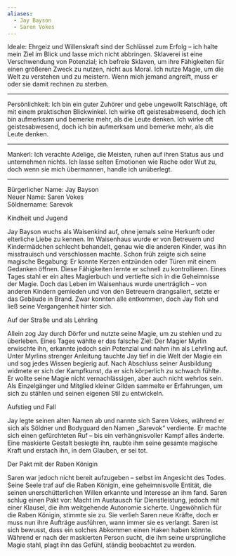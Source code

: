 ```yaml
---
aliases:
  - Jay Bayson
  - Saren Vokes
---
```

Ideale:
Ehrgeiz und Willenskraft sind der Schlüssel zum Erfolg – ich halte mein Ziel im Blick und lasse mich nicht abbringen.
Sklaverei ist eine Verschwendung von Potenzial; ich befreie Sklaven, um ihre Fähigkeiten für einen größeren Zweck zu nutzen, nicht aus Moral.
Ich nutze Magie, um die Welt zu verstehen und zu meistern.
Wenn mich jemand angreift, muss er oder sie damit rechnen zu sterben.
___
Persönlichkeit:
Ich bin ein guter Zuhörer und gebe ungewollt Ratschläge, oft mit einem praktischen Blickwinkel.
Ich wirke oft geistesabwesend, doch ich bin aufmerksam und bemerke mehr, als die Leute denken.
Ich wirke oft geistesabwesend, doch ich bin aufmerksam und bemerke mehr, als die Leute denken.
___
Mankerl:
Ich verachte Adelige, die Meisten, ruhen auf ihren Status aus und unternehmen nichts.
Ich lasse selten Emotionen wie Rache oder Wut zu, doch wenn sie mich übermannen, handle ich unüberlegt.
___
Bürgerlicher Name: Jay Bayson  
Neuer Name: Saren Vokes  
Söldnername: Sarevok

Kindheit und Jugend

Jay Bayson wuchs als Waisenkind auf, ohne jemals seine Herkunft oder elterliche Liebe zu kennen. Im Waisenhaus wurde er von Betreuern und Kindermädchen schlecht behandelt, genau wie die anderen Kinder, was ihn misstrauisch und verschlossen machte. Schon früh zeigte sich seine magische Begabung: Er konnte Kerzen entzünden oder Türen mit einem Gedanken öffnen. Diese Fähigkeiten lernte er schnell zu kontrollieren. Eines Tages stahl er ein altes Magierbuch und vertiefte sich in die Geheimnisse der Magie. Doch das Leben im Waisenhaus wurde unerträglich – von anderen Kindern gemieden und von den Betreuern drangsaliert, setzte er das Gebäude in Brand. Zwar konnten alle entkommen, doch Jay floh und ließ seine Vergangenheit hinter sich.

Auf der Straße und als Lehrling

Allein zog Jay durch Dörfer und nutzte seine Magie, um zu stehlen und zu überleben. Eines Tages wählte er das falsche Ziel: Der Magier Myrlin erwischte ihn, erkannte jedoch sein Potenzial und nahm ihn als Lehrling auf. Unter Myrlins strenger Anleitung tauchte Jay tief in die Welt der Magie ein und sog jedes Wissen begierig auf. Nach Abschluss seiner Ausbildung widmete er sich der Kampfkunst, da er sich körperlich zu schwach fühlte. Er wollte seine Magie nicht vernachlässigen, aber auch nicht wehrlos sein. Als Einzelgänger und Mitglied kleiner Gilden sammelte er Erfahrungen, um sich zu stählen und seinen eigenen Stil zu entwickeln.

Aufstieg und Fall

Jay legte seinen alten Namen ab und nannte sich Saren Vokes, während er sich als Söldner und Bodyguard den Namen „Sarevok“ verdiente. Er machte sich einen gefürchteten Ruf – bis ein verhängnisvoller Kampf alles änderte. Eine maskierte Gestalt besiegte ihn, raubte ihm seine gesamte magische Kraft und erstach ihn, in dem Glauben, er sei tot.

Der Pakt mit der Raben Königin

Saren war jedoch nicht bereit aufzugeben – selbst im Angesicht des Todes. Seine Seele traf auf die Raben Königin, eine geheimnisvolle Entität, die seinen unerschütterlichen Willen erkannte und Interesse an ihm fand. Saren schlug einen Pakt vor: Macht im Austausch für Dienstleistung, jedoch mit einer Klausel, die ihm weitgehende Autonomie sicherte. Ungewöhnlich für die Raben Königin, stimmte sie zu. Sie verlieh Saren neue Kräfte, doch er muss nun ihre Aufträge ausführen, wann immer sie es verlangt. Saren ist sich bewusst, dass ein solches Abkommen einen Haken haben könnte. Während er nach der maskierten Person sucht, die ihm seine ursprüngliche Magie stahl, plagt ihn das Gefühl, ständig beobachtet zu werden.
